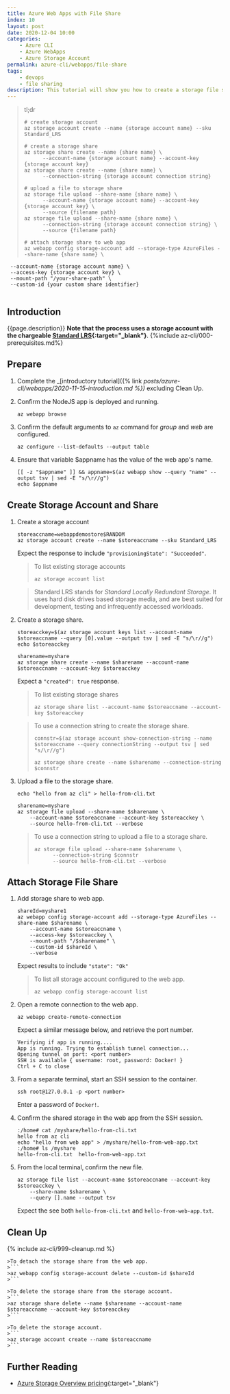```yaml
---
title: Azure Web Apps with File Share
index: 10
layout: post
date: 2020-12-04 10:00
categories: 
    - Azure CLI
    - Azure WebApps
    - Azure Storage Account
permalink: azure-cli/webapps/file-share
tags:
    - devops
    - file sharing
description: This tutorial will show you how to create a storage file share from a storage account and attach it to a web app. 
---
```


>tl;dr
>```shell
># create storage account
>az storage account create --name {storage account name} --sku Standard_LRS
>
># create a storage share
>az storage share create --name {share name} \
>       --account-name {storage account name} --account-key {storage account key}
>az storage share create --name {share name} \
>       --connection-string {storage account connection string}
>
># upload a file to storage share
>az storage file upload --share-name {share name} \
>       --account-name {storage account name} --account-key {storage account key} \
>       --source {filename path}
>az storage file upload --share-name {share name} \
>       --connection-string {storage account connection string} \
>       --source {filename path}
>
># attach storage share to web app 
>az webapp config storage-account add --storage-type AzureFiles --share-name {share name} \
     --account-name {storage account name} \
     --access-key {storage account key} \
     --mount-path "/your-share-path" \
     --custom-id {your custom share identifier}
>```

## **Introduction**

{{page.description}} **Note that the process uses a storage account with the chargeable [Standard LRS](https://azure.microsoft.com/en-gb/pricing/details/storage/){:target="_blank"}**.
{%include az-cli/000-prerequisites.md%}

## **Prepare**

1. Complete the _[introductory tutorial]({% link _posts/azure-cli/webapps/2020-11-15-introduction.md %})_ excluding Clean Up.

1. Confirm the NodeJS app is deployed and running.
    ```shell
    az webapp browse
    ```

1. Confirm the default arguments to `az` command for _group_ and _web_ are configured.
    ```shell
    az configure --list-defaults --output table
    ```

1. Ensure that variable $appname has the value of the web app's name.

    ```shell
    [[ -z "$appname" ]] && appname=$(az webapp show --query "name" --output tsv | sed -E "s/\r//g")
    echo $appname
    ```

## **Create Storage Account and Share**

1. Create a storage account

    ```shell
    storeaccname=webappdemostore$RANDOM
    az storage account create --name $storeaccname --sku Standard_LRS
    ```
    Expect the response to include `"provisioningState": "Succeeded"`.

    > To list existing storage accounts
    > ```
    > az storage account list
    > ```

    > Standard LRS stands for _Standard Locally Redundant Storage_. It uses hard disk drives based storage media, and are best suited for development, testing and infrequently accessed workloads.

1. Create a storage share.

    ```shell
    storeacckey=$(az storage account keys list --account-name $storeaccname --query [0].value --output tsv | sed -E "s/\r//g")
    echo $storeacckey

    sharename=myshare
    az storage share create --name $sharename --account-name $storeaccname --account-key $storeacckey
    ```
    Expect a `"created": true` response.

    >To list existing storage shares
    >```
    >az storage share list --account-name $storeaccname --account-key $storeacckey
    >```

    >To use a connection string to create the storage share.
    >```
    >connstr=$(az storage account show-connection-string --name $storeaccname --query connectionString --output tsv | sed "s/\r//g")
    >
    >az storage share create --name $sharename --connection-string $connstr
    >```

1. Upload a file to the storage share.

    ```shell
    echo "hello from az cli" > hello-from-cli.txt

    sharename=myshare
    az storage file upload --share-name $sharename \
        --account-name $storeaccname --account-key $storeacckey \
        --source hello-from-cli.txt --verbose
    ```

    >To use a connection string to upload a file to a storage share.
    >```
    >az storage file upload --share-name $sharename \
    >       --connection-string $connstr
    >       --source hello-from-cli.txt --verbose
    >```

## **Attach Storage File Share**

1. Add storage share to web app.

    ```shell
    shareId=myshare1
    az webapp config storage-account add --storage-type AzureFiles --share-name $sharename \
        --account-name $storeaccname \
        --access-key $storeacckey \
        --mount-path "/$sharename" \
        --custom-id $shareId \
        --verbose
    ```
    Expect results to include `"state": "Ok"`

    > To list all storage account configured to the web app.
    > ```
    > az webapp config storage-account list
    >

1. Open a remote connection to the web app. 

    ```shell
    az webapp create-remote-connection
    ```
     
    Expect a similar message below, and retrieve the port number.
    ```
    Verifying if app is running....
    App is running. Trying to establish tunnel connection...
    Opening tunnel on port: <port number>
    SSH is available { username: root, password: Docker! }
    Ctrl + C to close
    ```

1. From a separate terminal, start an SSH session to the container.

    ```shell
    ssh root@127.0.0.1 -p <port number>
    ```

    Enter a password of `Docker!`.

1. Confirm the shared storage in the web app from the SSH session.

    ```console
    :/home# cat /myshare/hello-from-cli.txt
    hello from az cli
    echo "hello from web app" > /myshare/hello-from-web-app.txt
    :/home# ls /myshare
    hello-from-cli.txt  hello-from-web-app.txt
    ```

1. From the local terminal, confirm the new file.

    ```shell
    az storage file list --account-name $storeaccname --account-key $storeacckey \
        --share-name $sharename \
        --query [].name --output tsv
    ```
    Expect the see both `hello-from-cli.txt` and `hello-from-web-app.txt`.

## **Clean Up**

{% include az-cli/999-cleanup.md %}

    >To detach the storage share from the web app.
    >```
    >az webapp config storage-account delete --custom-id $shareId
    >```

    >To delete the storage share from the storage account.
    >```
    >az storage share delete --name $sharename --account-name $storeaccname --account-key $storeacckey
    >```

    >To delete the storage account.
    >```
    >az storage account create --name $storeaccname
    >```

## **Further Reading**

- [Azure Storage Overview pricing](https://azure.microsoft.com/en-gb/pricing/details/storage/){:target="_blank"}